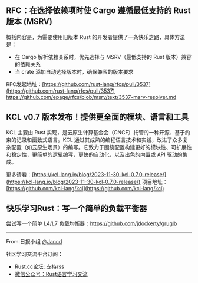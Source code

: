 
## RFC：在选择依赖项时使 Cargo 遵循最低支持的 Rust 版本 (MSRV)

概括内容是，为需要使用旧版本 Rust 的开发者提供了一条快乐之路，具体方法是：
- 在 Cargo 解析依赖关系时，优先选择与 MSRV（最低支持的 Rust 版本）兼容的依赖关系
- 当 crate 添加自动选择版本时，确保兼容的版本要求

RFC发起地址：[https://github.com/rust-lang/rfcs/pull/3537](https://github.com/rust-lang/rfcs/pull/3537)
https://github.com/epage/rfcs/blob/msrv/text/3537-msrv-resolver.md

## KCL v0.7 版本发布！提供更全面的模块、语言和工具

KCL 主要由 Rust 实现，是云原生计算基金会（CNCF）托管的一种开源、基于约束的记录和函数式语言。KCL 通过其成熟的编程语言技术和实践，改进了众多复杂配置（如云原生场景）的编写。它致力于围绕配置构建更好的模块性、可扩展性和稳定性，更简单的逻辑编写，更快的自动化，以及出色的内置或 API 驱动的集成。

更多请看：[https://kcl-lang.io/blog/2023-11-30-kcl-0.7.0-release/](https://kcl-lang.io/blog/2023-11-30-kcl-0.7.0-release/)
项目地址：[https://github.com/kcl-lang/kcl](https://github.com/kcl-lang/kcl)

## 快乐学习Rust：写一个简单的负载平衡器

尝试写一个简单 L4/L7 负载均衡器：https://github.com/jdockerty/gruglb

---

From 日报小组 [@Jancd](https://github.com/Jancd)

社区学习交流平台订阅：
- [Rust.cc论坛: 支持rss](https://rustcc.cn/)
- [微信公众号：Rust语言学习交流](https://rustcc.cn/article?id=ed7c9379-d681-47cb-9532-0db97d883f62)
